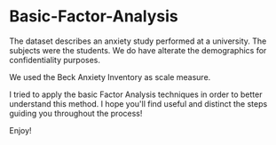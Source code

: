 # Basic-Factor-Analysis

The dataset describes an anxiety study performed at a university. The subjects were the students. We do have alterate the demographics for
confidentiality purposes.

We used the Beck Anxiety Inventory as scale measure.

I tried to apply the basic Factor Analysis techniques in order to better understand this method. I hope you'll find useful and distinct 
the steps guiding you throughout the process!

Enjoy!

